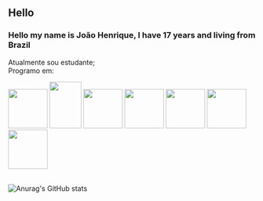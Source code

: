 
<div>
  <h2>Hello</h2>
  <h3>Hello my name is João Henrique, I have 17 years and living from Brazil</h3>
  <p>Atualmente sou estudante;<br>
    Programo em:</p>
  <img height="80px" width="80px" src="https://encrypted-tbn0.gstatic.com/images?q=tbn:ANd9GcQFnxnI3Yx177kIdAtiukh8gJ9vtZ1QjZ01Dg&usqp=CAU">
  <img height="95px" width="65px" src="https://upload.wikimedia.org/wikipedia/pt/thumb/3/30/Java_programming_language_logo.svg/1200px-Java_programming_language_logo.svg.png">
  <img height="80px" width="80px" src="https://w1.pngwing.com/pngs/787/398/png-transparent-react-logo-javascript-python-clojure-programming-language-redux-computer-software-php-thumbnail.png">
  <img height="80px" width="80px" src="https://cdn3d.iconscout.com/3d/free/thumb/free-html-5728485-4781249.png?f=webp">
  <img height="80px" width="80px" src="https://logospng.org/download/css-3/logo-css-3-2048.png">
  <img height="80px" width="80px" src="https://i0.wp.com/pt.mundobabushka.com/wp-content/uploads/sites/5/2016/03/js-logo.png?fit=500%2C500&ssl=1">
  <img height="80px" width="80px" src="https://www.geekproject.com.br/wp-content/uploads/2011/01/elephpant-elephant-php-logo.png">
  </div>
  <br>
  
  ![Anurag's GitHub stats](https://github-readme-stats.vercel.app/api?username=kirigaya7447&show_icons=true&count_private=true&theme=synthwave)
